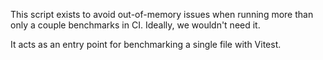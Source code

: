 This script exists to avoid out-of-memory issues when running more than only a couple benchmarks in CI. Ideally, we wouldn't need it.

It acts as an entry point for benchmarking a single file with Vitest.
